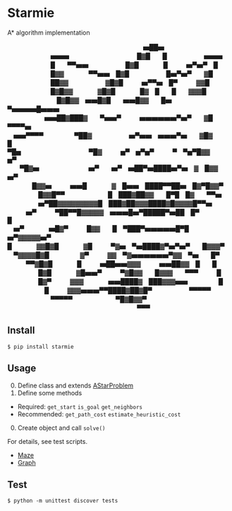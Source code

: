 # Starmie
A\* algorithm implementation

　　　　　　　　　　　　　　　　　　　　　　▅██▅  
　　　　　　　▅▅▅　　　　　　　　　　　█▓█　　█　　　　　　▅▅▅  
　　　　　　　█　　▀▀▅▅　　　　　　█▓█　　　　█　　　▅▀▅▀　█  
　　　　　　　█▓▓　　　　▀▀▅▅　█▓█　　　　　　█▅▀▅▀　　▓█  
　　　　　　　██▓▓　　　　　　▓█▓█　　　▅▀▀▅　█▀　　　▓▓█  
　　　　　　　█▓█▓▓　　　　▓█▓█　　　　█▓　█　　█　　▓▓▓█  
　　　　　　　　█▓█▓▓　▅▅█▓█　　▅▅█▓▓　　█▅　▀▅▅▅▅█▅▅▅  
　　　　　　▅▅██▓███▓　　▀▅▅▀　　　▅▅▅▅▅▅▀▅▀　　▓█　　　▀▀▀▀▅  
　▅▅▀▀▀▀　　　　　▀██▓　　　　　　▅▀▅▅　▅▅▅▀▅　　▓█▓　　　　　　　█  
▀█▅　　　　　　　　　　　▀█▓　　　▅▀　▅▀▅▀　　　▀　▀▅▀█▓▓　　　　▅▀  
　　▀█▓▅　　　　　　　　▅▀　　▅▀　▅██▀▅████▅▀▅　▓　█▓▓　　▅▀  
　　　　█▓▓▅　　　▅▅█　　　　▓　█▅▅　████▀▀██▅　█▓▀█▓▓▀  
　　　　　█▓▓█▀▀　　　　　　　█　███▓██▓▓　　█▀█　█▓　　▀▀▅  
　　　　　▅▀██▓▓▓▓▓▓▓▓▓█　███▓██▓▓▓████▓█▓▓▓▓█▀▀▅  
　　　▅▀　　　▀██▀▀█▓▓▓▓▓　▅▅▅█▅▀█████▀▅██　█▀　　　　　█  
　▅▀　　　　▅█▓▀　　　█▓▓　　█　▀███▀▅▅▅▅▅█▀█　▅▀▓▓▓▓▓▅▀  
█　　　　▓▓█▓█　　　　▓█　　　▀▓▅　▀▅████▓▀▅▀▅▀　　█▓▓▓▀  
　▀▓▓▓▓█▓█　　　　　▓▀　　　▓▓　▀▓▅▅▅▅▅▅▀▓▓　▀▅　　█▀  
　　　▀▀▓█▓█　　　　█　　　▅██▅▅▓▓▓　　　▅▅██▓▓　█　　█  
　　　　　█▓█　　　　▓█▅▅▀　　　▀▓█▓▓　　█▓▓▓　　▀▀▀　　　█  
　　　　　█▓▀　　　▓▓▓　　　　▅▅████▓　███▓▓▓▅▅　　　　　█  
　　　　　　█　　　▓▓▓▅▅▅▀▀████▓██▓█▀　　　　　　▀▀▀▀▀  
　　　　　　　▀▀▀▀▀　　　　　　　▀█▓█▓▓▀  
　　　　　　　　　　　　　　　　　　　　　▀▀▀  

## Install
``` console
$ pip install starmie
```

## Usage
0. Define class and extends [AStarProblem](/starmie.py)
0. Define some methods
  - Required: `get_start` `is_goal` `get_neighbors`
  - Recommended: `get_path_cost` `estimate_heuristic_cost`
0. Create object and call `solve()`

For details, see test scripts.

- [Maze](/tests/test_maze.py)
- [Graph](/tests/test_graph.py)

## Test
``` console
$ python -m unittest discover tests
```
